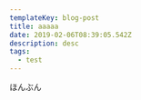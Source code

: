 ```yaml
---
templateKey: blog-post
title: aaaaa
date: 2019-02-06T08:39:05.542Z
description: desc
tags:
  - test
---
```

ほんぶん
